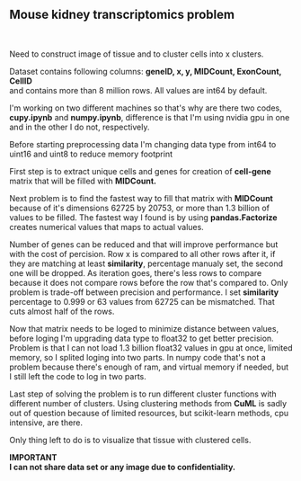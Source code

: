 <h2>Mouse kidney transcriptomics problem</h2>
<br>
<p>Need to construct image of tissue and to cluster cells into x clusters.</p>
<p>Dataset contains following columns: <b>geneID, x, y, MIDCount, ExonCount, CellID</b><br>and contains more than 8 million rows. All values are int64 by default.</p>
<p>I'm working on two different machines so that's why are there two codes, <b>cupy.ipynb</b> and <b>numpy.ipynb</b>,
difference is that I'm using nvidia gpu in one and in the other I do not, respectively.</p>
<p>Before starting preprocessing data I'm changing data type from int64 to uint16 and uint8 to reduce memory footprint</p>
<p>First step is to extract unique cells and genes for creation of <b>cell-gene</b> matrix that will be filled with <b>MIDCount.</b></p>
<p>Next problem is to find the fastest way to fill that matrix with <b>MIDCount</b> because of it's dimensions 62725 by 20753, or more than 1.3 billion of values to be filled.
The fastest way I found is by using <b>pandas.Factorize</b> creates numerical values that maps to actual values.</p>
<p>Number of genes can be reduced and that will improve performance but with the cost of percision.
Row x is compared to all other rows after it, if they are matching at least <b>similarity</b>, percentage manualy set, the second one will be dropped.
As iteration goes, there's less rows to compare because it does not compare rows before the row that's compared to. 
Only problem is trade-off between precision and performance. I set <b>similarity</b> percentage to 0.999 or 63 values from 62725 can be mismatched.
That cuts almost half of the rows.
<p>Now that matrix needs to be loged to minimize distance between values, before loging I'm upgrading data type to float32 to get better precision.
Problem is that I can not load 1.3 billion float32 values in gpu at once, limited memory, so I splited loging into two parts.
In numpy code that's not a problem because there's enough of ram, and virtual memory if needed, but I still left the code to log in two parts.</p>
<p>Last step of solving the problem is to run different cluster functions with different number of clusters. Using clustering methods from <b>CuML</b> is sadly out of question because of limited resources, 
but scikit-learn methods, cpu intensive, are there.</p>
<p>Only thing left to do is to visualize that tissue with clustered cells.</p>
<p><b>IMPORTANT<br>
I can not share data set or any image due to confidentiality.</b><p>
